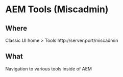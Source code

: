 # AEM Tools (Miscadmin)

## Where

Classic UI home > Tools
http://server:port/miscadmin

## What

Navigation to various tools inside of AEM

